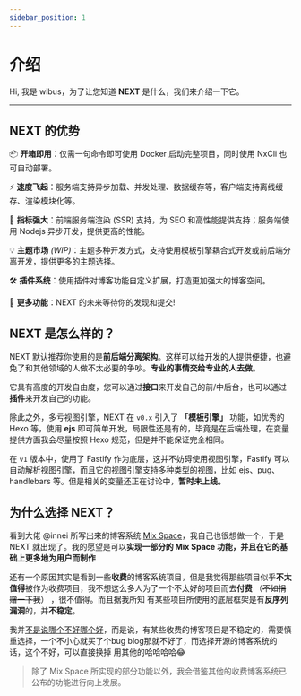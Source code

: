 ```yaml
---
sidebar_position: 1
---
```


# 介绍

Hi, 我是 wibus，为了让您知道 **NEXT** 是什么，我们来介绍一下它。

---

## NEXT 的优势

📦 **开箱即用**：仅需一句命令即可使用 Docker 启动完整项目，同时使用 NxCli 也可自动部署。

⚡️ **速度飞起**：服务端支持异步加载、并发处理、数据缓存等，客户端支持离线缓存、渲染模块化等。

🔑 **指标强大**：前端服务端渲染 (SSR) 支持，为 SEO 和高性能提供支持；服务端使用 Nodejs 异步开发，提供更高的性能。

💡 **主题市场** *(WIP)*：主题多种开发方式，支持使用模板引擎耦合式开发或前后端分离开发，提供更多的主题选择。

🛠️ **插件系统**：使用插件对博客功能自定义扩展，打造更加强大的博客空间。

🔩 **更多功能**：NEXT 的未来等待你的发现和提交!

## NEXT 是怎么样的？

NEXT 默认推荐你使用的是**前后端分离架构**。这样可以给开发的人提供便捷，也避免了和其他领域的人做不太必要的争吵。**专业的事情交给专业的人去做**。

它具有高度的开发自由度，您可以通过**接口**来开发自己的前/中后台，也可以通过**插件**来开发自己的功能。

除此之外，多亏视图引擎，NEXT 在 `v0.x` 引入了 **「模板引擎」** 功能，如优秀的 Hexo 等，使用 **ejs** 即可简单开发，局限性还是有的，毕竟是在后端处理，在变量提供方面我会尽量按照 Hexo 规范，但是并不能保证完全相同。

在 `v1` 版本中，使用了 Fastify 作为底层，这并不妨碍使用视图引擎，Fastify 可以自动解析视图引擎，而且它的视图引擎支持多种类型的视图，比如 ejs、pug、handlebars 等。但是相关的变量还正在讨论中，**暂时未上线。**

## 为什么选择 NEXT？

看到大佬 @innei 所写出来的博客系统 [Mix Space](https://github.com/mx-space/)，我自己也很想做一个，于是 NEXT 就出现了。我的愿望是可以**实现一部分的 Mix Space 功能，并且在它的基础上更多地为用户而制作**

还有一个原因其实是看到一些**收费**的博客系统项目，但是我觉得那些项目似乎**不太值得**被作为收费项目，我不想这么多人为了一个不太好的项目而去**付费** （~~不如捐赠一下我~~） ，很不值得。而且据我所知 有某些项目所使用的底层框架是有**反序列漏洞**的，并**不稳定**。

我并<u>不是说哪个不好哪个好</u>，而是说，有某些收费的博客项目是不稳定的，需要慎重选择，一个不小心就买了个bug blog那就不好了，而选择开源的博客系统的话，这个不好，可以直接换掉 用其他的哈哈哈哈😂

> 除了 Mix Space 所实现的部分功能以外，我会借鉴其他的收费博客系统已公布的功能进行向上发展。